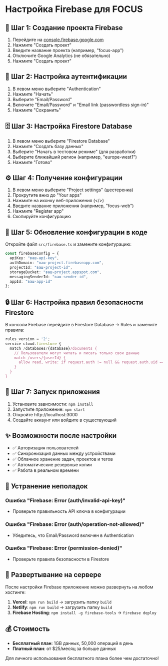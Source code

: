 # Настройка Firebase для FOCUS

## 🚀 Шаг 1: Создание проекта Firebase

1. Перейдите на [console.firebase.google.com](https://console.firebase.google.com)
2. Нажмите "Создать проект"
3. Введите название проекта (например, "focus-app")
4. Отключите Google Analytics (не обязательно)
5. Нажмите "Создать проект"

## 🔐 Шаг 2: Настройка аутентификации

1. В левом меню выберите "Authentication"
2. Нажмите "Начать"
3. Выберите "Email/Password"
4. Включите "Email/Password" и "Email link (passwordless sign-in)"
5. Нажмите "Сохранить"

## 🗄️ Шаг 3: Настройка Firestore Database

1. В левом меню выберите "Firestore Database"
2. Нажмите "Создать базу данных"
3. Выберите "Начать в тестовом режиме" (для разработки)
4. Выберите ближайший регион (например, "europe-west1")
5. Нажмите "Готово"

## ⚙️ Шаг 4: Получение конфигурации

1. В левом меню выберите "Project settings" (шестеренка)
2. Прокрутите вниз до "Your apps"
3. Нажмите на иконку веб-приложения (</>)
4. Введите название приложения (например, "focus-web")
5. Нажмите "Register app"
6. Скопируйте конфигурацию

## 📝 Шаг 5: Обновление конфигурации в коде

Откройте файл `src/firebase.ts` и замените конфигурацию:

```typescript
const firebaseConfig = {
  apiKey: "ваш-api-key",
  authDomain: "ваш-project.firebaseapp.com",
  projectId: "ваш-project-id",
  storageBucket: "ваш-project.appspot.com",
  messagingSenderId: "ваш-sender-id",
  appId: "ваш-app-id"
};
```

## 🔒 Шаг 6: Настройка правил безопасности Firestore

В консоли Firebase перейдите в Firestore Database → Rules и замените правила:

```javascript
rules_version = '2';
service cloud.firestore {
  match /databases/{database}/documents {
    // Пользователи могут читать и писать только свои данные
    match /users/{userId} {
      allow read, write: if request.auth != null && request.auth.uid == userId;
    }
  }
}
```

## 🚀 Шаг 7: Запуск приложения

1. Установите зависимости: `npm install`
2. Запустите приложение: `npm start`
3. Откройте http://localhost:3000
4. Создайте аккаунт или войдите в существующий

## ✨ Возможности после настройки

- ✅ Авторизация пользователей
- ✅ Синхронизация данных между устройствами
- ✅ Облачное хранение задач, проектов и тегов
- ✅ Автоматические резервные копии
- ✅ Работа в реальном времени

## 🔧 Устранение неполадок

### Ошибка "Firebase: Error (auth/invalid-api-key)"
- Проверьте правильность API ключа в конфигурации

### Ошибка "Firebase: Error (auth/operation-not-allowed)"
- Убедитесь, что Email/Password включен в Authentication

### Ошибка "Firebase: Error (permission-denied)"
- Проверьте правила безопасности в Firestore

## 📱 Развертывание на сервере

После настройки Firebase приложение можно развернуть на любом хостинге:

1. **Vercel**: `npm run build` → загрузить папку `build`
2. **Netlify**: `npm run build` → загрузить папку `build`
3. **Firebase Hosting**: `npm install -g firebase-tools` → `firebase deploy`

## 💰 Стоимость

- **Бесплатный план**: 1GB данных, 50,000 операций в день
- **Платный план**: от $25/месяц за больше данных

Для личного использования бесплатного плана более чем достаточно!
